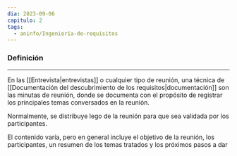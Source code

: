 ```yaml
---
dia: 2023-09-06
capitulo: 2
tags:
  - aninfo/Ingeniería-de-requisitos
---
```

### Definición
---
En las [[Entrevista|entrevistas]] o cualquier tipo de reunión, una técnica de [[Documentación del descubrimiento de los requisitos|documentación]] son las minutas de reunión, donde se documenta con el propósito de registrar los principales temas conversados en la reunión.

Normalmente, se distribuye lego de la reunión para que sea validada por los participantes.

El contenido varía, pero en general incluye el objetivo de la reunión, los participantes, un resumen de los temas tratados y los próximos pasos a dar